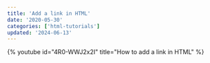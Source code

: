 ```yaml
---
title: 'Add a link in HTML'
date: '2020-05-30'
categories: ['html-tutorials']
updated: '2024-06-13'
---
```


{% youtube id="4R0-WWJ2x2I" title="How to add a link in HTML" %}
